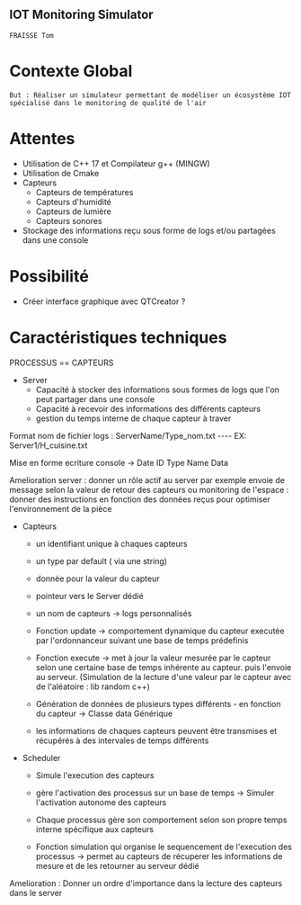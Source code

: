 ## IOT Monitoring Simulator
    FRAISSE Tom

# Contexte Global

``
    But : Réaliser un simulateur permettant de modéliser un écosystème IOT spécialisé dans le monitoring de qualité de l'air 
``
# Attentes
 - Utilisation de C++ 17 et Compilateur g++ (MINGW)
 - Utilisation de Cmake
 - Capteurs
    - Capteurs de températures
    - Capteurs d'humidité
    - Capteurs de lumière
    - Capteurs sonores
 - Stockage des informations reçu sous forme de logs et/ou partagées dans une console

# Possibilité

- Créer interface graphique avec QTCreator ? 


# Caractéristiques techniques

PROCESSUS == CAPTEURS

 - Server
    - Capacité à stocker des informations sous formes de logs que l'on peut partager dans une console
    - Capacité à recevoir des informations des différents capteurs
    - gestion du temps interne de chaque capteur à traver 

Format nom de fichier logs : ServerName/Type_nom.txt  ---- EX: Server1/H_cuisine.txt

Mise en forme ecriture console ->  Date ID Type Name Data 

Amelioration server : donner un rôle actif au server par exemple envoie de message selon la valeur de retour des capteurs
    ou monitoring de l'espace : donner des instructions en fonction des données reçus pour optimiser l'environnement de la pièce

 - Capteurs
    - un identifiant unique à chaques capteurs
    - un type par default ( via une string)
    - donnée pour la valeur du capteur
    - pointeur vers le Server dédié
    - un nom de capteurs -> logs personnalisés
 
    - Fonction update -> comportement dynamique du capteur executée par l'ordonnanceur suivant une base de temps prédefinis
    - Fonction execute -> met à jour la valeur mesurée par le capteur selon une certaine base de temps inhérente au capteur.
 puis l'envoie au serveur. (Simulation de la lecture d'une valeur par le capteur avec de l'aléatoire : lib random c++)
    - Génération de données de plusieurs types différents - en fonction du capteur
       -> Classe data Générique
    - les informations de chaques capteurs peuvent être transmises et récupérés à des intervales de temps différents 

 - Scheduler
   - Simule l'execution des capteurs
   - gère l'activation des processus sur un base de temps -> Simuler l'activation autonome des capteurs
   - Chaque processus gère son comportement selon son propre temps interne spécifique aux capteurs
    
   - Fonction simulation qui organise le sequencement de l'execution des processus -> permet au capteurs de récuperer les informations de mesure et de les retourner au serveur dédié

Amelioration : Donner un ordre d'importance dans la lecture des capteurs dans le server